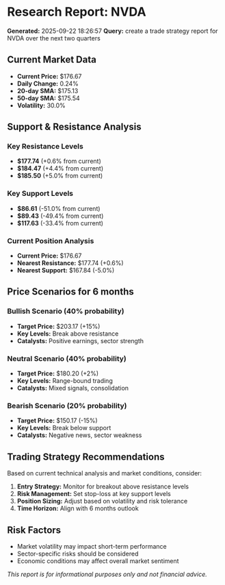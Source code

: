 
# Research Report: NVDA
**Generated:** 2025-09-22 18:26:57
**Query:** create a trade strategy report for NVDA over the next two quarters

## Current Market Data
- **Current Price:** $176.67
- **Daily Change:** 0.24%
- **20-day SMA:** $175.13
- **50-day SMA:** $175.54
- **Volatility:** 30.0%

## Support & Resistance Analysis
### Key Resistance Levels
- **$177.74** (+0.6% from current)
- **$184.47** (+4.4% from current)
- **$185.50** (+5.0% from current)

### Key Support Levels
- **$86.61** (-51.0% from current)
- **$89.43** (-49.4% from current)
- **$117.63** (-33.4% from current)

### Current Position Analysis
- **Current Price:** $176.67
- **Nearest Resistance:** $177.74 (+0.6%)
- **Nearest Support:** $167.84 (-5.0%)


## Price Scenarios for 6 months

### Bullish Scenario (40% probability)
- **Target Price:** $203.17 (+15%)
- **Key Levels:** Break above resistance
- **Catalysts:** Positive earnings, sector strength

### Neutral Scenario (40% probability)
- **Target Price:** $180.20 (+2%)
- **Key Levels:** Range-bound trading
- **Catalysts:** Mixed signals, consolidation

### Bearish Scenario (20% probability)
- **Target Price:** $150.17 (-15%)
- **Key Levels:** Break below support
- **Catalysts:** Negative news, sector weakness


## Trading Strategy Recommendations
Based on current technical analysis and market conditions, consider:

1. **Entry Strategy:** Monitor for breakout above resistance levels
2. **Risk Management:** Set stop-loss at key support levels
3. **Position Sizing:** Adjust based on volatility and risk tolerance
4. **Time Horizon:** Align with 6 months outlook

## Risk Factors
- Market volatility may impact short-term performance
- Sector-specific risks should be considered
- Economic conditions may affect overall market sentiment

*This report is for informational purposes only and not financial advice.*
